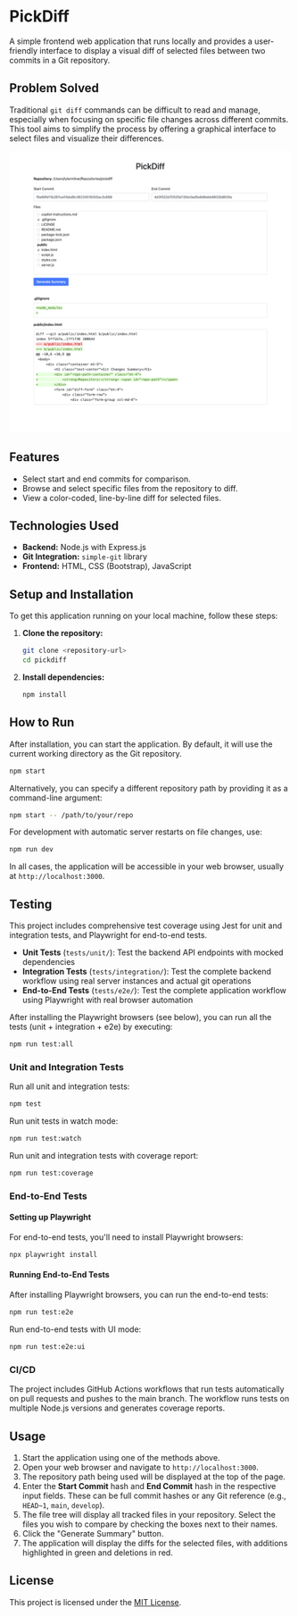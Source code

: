# PickDiff

A simple frontend web application that runs locally and provides a user-friendly interface to display a visual diff of selected files between two commits in a Git repository.

## Problem Solved

Traditional `git diff` commands can be difficult to read and manage, especially when focusing on specific file changes across different commits. This tool aims to simplify the process by offering a graphical interface to select files and visualize their differences.

![Screenshot of PickDiff](./images/pickdiff-screenshot.png)

## Features

- Select start and end commits for comparison.
- Browse and select specific files from the repository to diff.
- View a color-coded, line-by-line diff for selected files.

## Technologies Used

- **Backend:** Node.js with Express.js
- **Git Integration:** `simple-git` library
- **Frontend:** HTML, CSS (Bootstrap), JavaScript

## Setup and Installation

To get this application running on your local machine, follow these steps:

1.  **Clone the repository:**

    ```bash
    git clone <repository-url>
    cd pickdiff
    ```

2.  **Install dependencies:**

    ```bash
    npm install
    ```

## How to Run

After installation, you can start the application. By default, it will use the current working directory as the Git repository.

```bash
npm start
```

Alternatively, you can specify a different repository path by providing it as a command-line argument:

```bash
npm start -- /path/to/your/repo
```

For development with automatic server restarts on file changes, use:

```bash
npm run dev
```

In all cases, the application will be accessible in your web browser, usually at `http://localhost:3000`.

## Testing

This project includes comprehensive test coverage using Jest for unit and integration tests, and Playwright for end-to-end tests.

- **Unit Tests** (`tests/unit/`): Test the backend API endpoints with mocked dependencies
- **Integration Tests** (`tests/integration/`): Test the complete backend workflow using real server instances and actual git operations
- **End-to-End Tests** (`tests/e2e/`): Test the complete application workflow using Playwright with real browser automation

After installing the Playwright browsers (see below), you can run all the tests (unit + integration + e2e) by executing:

```bash
npm run test:all
```

### Unit and Integration Tests

Run all unit and integration tests:

```bash
npm test
```

Run unit tests in watch mode:

```bash
npm run test:watch
```

Run unit and integration tests with coverage report:

```bash
npm run test:coverage
```

### End-to-End Tests

#### Setting up Playwright

For end-to-end tests, you'll need to install Playwright browsers:

```bash
npx playwright install
```

#### Running End-to-End Tests

After installing Playwright browsers, you can run the end-to-end tests:

```bash
npm run test:e2e
```

Run end-to-end tests with UI mode:

```bash
npm run test:e2e:ui
```

### CI/CD

The project includes GitHub Actions workflows that run tests automatically on pull requests and pushes to the main branch. The workflow runs tests on multiple Node.js versions and generates coverage reports.

## Usage

1.  Start the application using one of the methods above.
2.  Open your web browser and navigate to `http://localhost:3000`.
3.  The repository path being used will be displayed at the top of the page.
4.  Enter the **Start Commit** hash and **End Commit** hash in the respective input fields. These can be full commit hashes or any Git reference (e.g., `HEAD~1`, `main`, `develop`).
5.  The file tree will display all tracked files in your repository. Select the files you wish to compare by checking the boxes next to their names.
6.  Click the "Generate Summary" button.
7.  The application will display the diffs for the selected files, with additions highlighted in green and deletions in red.

## License

This project is licensed under the [MIT License](./LICENSE).
